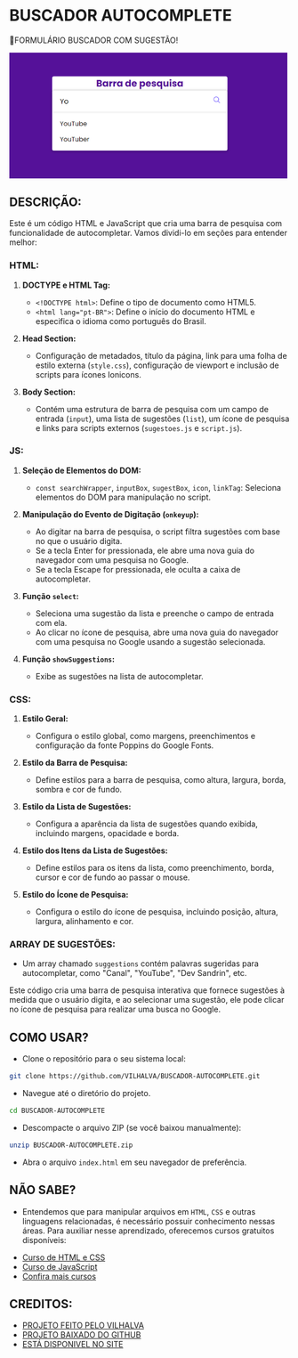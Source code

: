 # BUSCADOR AUTOCOMPLETE
💬FORMULÁRIO BUSCADOR COM SUGESTÃO!

<img src="FOTO.png" align="center" width="500"> <br>

## DESCRIÇÃO:
Este é um código HTML e JavaScript que cria uma barra de pesquisa com funcionalidade de autocompletar. Vamos dividi-lo em seções para entender melhor:

### HTML:
1. **DOCTYPE e HTML Tag:**
   - `<!DOCTYPE html>`: Define o tipo de documento como HTML5.
   - `<html lang="pt-BR">`: Define o início do documento HTML e especifica o idioma como português do Brasil.

2. **Head Section:**
   - Configuração de metadados, título da página, link para uma folha de estilo externa (`style.css`), configuração de viewport e inclusão de scripts para ícones Ionicons.

3. **Body Section:**
   - Contém uma estrutura de barra de pesquisa com um campo de entrada (`input`), uma lista de sugestões (`list`), um ícone de pesquisa e links para scripts externos (`sugestoes.js` e `script.js`).

### JS:
1. **Seleção de Elementos do DOM:**
   - `const searchWrapper`, `inputBox`, `sugestBox`, `icon`, `linkTag`: Seleciona elementos do DOM para manipulação no script.

2. **Manipulação do Evento de Digitação (`onkeyup`):**
   - Ao digitar na barra de pesquisa, o script filtra sugestões com base no que o usuário digita.
   - Se a tecla Enter for pressionada, ele abre uma nova guia do navegador com uma pesquisa no Google.
   - Se a tecla Escape for pressionada, ele oculta a caixa de autocompletar.

3. **Função `select`:**
   - Seleciona uma sugestão da lista e preenche o campo de entrada com ela.
   - Ao clicar no ícone de pesquisa, abre uma nova guia do navegador com uma pesquisa no Google usando a sugestão selecionada.

4. **Função `showSuggestions`:**
   - Exibe as sugestões na lista de autocompletar.

### CSS:
1. **Estilo Geral:**
   - Configura o estilo global, como margens, preenchimentos e configuração da fonte Poppins do Google Fonts.

2. **Estilo da Barra de Pesquisa:**
   - Define estilos para a barra de pesquisa, como altura, largura, borda, sombra e cor de fundo.

3. **Estilo da Lista de Sugestões:**
   - Configura a aparência da lista de sugestões quando exibida, incluindo margens, opacidade e borda.

4. **Estilo dos Itens da Lista de Sugestões:**
   - Define estilos para os itens da lista, como preenchimento, borda, cursor e cor de fundo ao passar o mouse.

5. **Estilo do Ícone de Pesquisa:**
   - Configura o estilo do ícone de pesquisa, incluindo posição, altura, largura, alinhamento e cor.

### ARRAY DE SUGESTÕES:
   - Um array chamado `suggestions` contém palavras sugeridas para autocompletar, como "Canal", "YouTube", "Dev Sandrin", etc.

Este código cria uma barra de pesquisa interativa que fornece sugestões à medida que o usuário digita, e ao selecionar uma sugestão, ele pode clicar no ícone de pesquisa para realizar uma busca no Google.

## COMO USAR?
* Clone o repositório para o seu sistema local:

```bash
git clone https://github.com/VILHALVA/BUSCADOR-AUTOCOMPLETE.git
```

* Navegue até o diretório do projeto.

```bash
cd BUSCADOR-AUTOCOMPLETE
```

* Descompacte o arquivo ZIP (se você baixou manualmente):

```bash
unzip BUSCADOR-AUTOCOMPLETE.zip
```
* Abra o arquivo `index.html` em seu navegador de preferência.

## NÃO SABE?
- Entendemos que para manipular arquivos em `HTML`, `CSS` e outras linguagens relacionadas, é necessário possuir conhecimento nessas áreas. Para auxiliar nesse aprendizado, oferecemos cursos gratuitos disponíveis:
* [Curso de HTML e CSS](https://github.com/VILHALVA/CURSO-DE-HTML-E-CSS)
* [Curso de JavaScript](https://github.com/VILHALVA/CURSO-DE-JAVASCRIPT)
* [Confira mais cursos](https://github.com/VILHALVA?tab=repositories&q=+topic:CURSO)

## CREDITOS:
- [PROJETO FEITO PELO VILHALVA](https://github.com/VILHALVA)
- [PROJETO BAIXADO DO GITHUB](https://github.com/DanielSandrin/SearchBarAutoComplete)
- [ESTÁ DISPONIVEL NO SITE](https://vilhalva.github.io/STYLER/STYLER.html)
